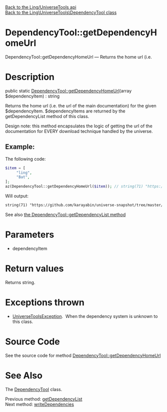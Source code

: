 [Back to the Ling/UniverseTools api](https://github.com/lingtalfi/UniverseTools/blob/master/doc/api/Ling/UniverseTools.md)<br>
[Back to the Ling\UniverseTools\DependencyTool class](https://github.com/lingtalfi/UniverseTools/blob/master/doc/api/Ling/UniverseTools/DependencyTool.md)


DependencyTool::getDependencyHomeUrl
================



DependencyTool::getDependencyHomeUrl — Returns the home url (i.e.




Description
================


public static [DependencyTool::getDependencyHomeUrl](https://github.com/lingtalfi/UniverseTools/blob/master/doc/api/Ling/UniverseTools/DependencyTool/getDependencyHomeUrl.md)(array $dependencyItem) : string




Returns the home url (i.e. the url of the main documentation) for the given $dependencyItem.
$dependencyItems are returned by the getDependencyList method of this class.


Design note: this method encapsulates the logic of getting the url of the documentation
for EVERY download technique handled by the universe.



Example:
------------
The following code:

```php
$item = [
     "ling",
     "Bat",
];
az(DependencyTool::getDependencyHomeUrl($item)); // string(71) "https://github.com/karayabin/universe-snapshot/tree/master/universe/Ling/Bat"
```


Will output:

```html
string(71) "https://github.com/karayabin/universe-snapshot/tree/master/universe/Ling/Bat"
```

See also [the DependencyTool::getDependencyList method](https://github.com/lingtalfi/UniverseTools/blob/master/doc/api/Ling/UniverseTools/DependencyTool/getDependencyList.md)


Parameters
================


- dependencyItem

    


Return values
================

Returns string.


Exceptions thrown
================

- [UniverseToolsException](https://github.com/lingtalfi/UniverseTools/blob/master/doc/api/Ling/UniverseTools/Exception/UniverseToolsException.md).&nbsp;
When the dependency system is unknown to this class.






Source Code
===========
See the source code for method [DependencyTool::getDependencyHomeUrl](https://github.com/lingtalfi/UniverseTools/blob/master/DependencyTool.php#L362-L378)


See Also
================

The [DependencyTool](https://github.com/lingtalfi/UniverseTools/blob/master/doc/api/Ling/UniverseTools/DependencyTool.md) class.

Previous method: [getDependencyList](https://github.com/lingtalfi/UniverseTools/blob/master/doc/api/Ling/UniverseTools/DependencyTool/getDependencyList.md)<br>Next method: [writeDependencies](https://github.com/lingtalfi/UniverseTools/blob/master/doc/api/Ling/UniverseTools/DependencyTool/writeDependencies.md)<br>

